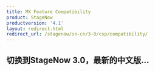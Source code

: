 ```yaml
---
title: MX Feature Compatibility
product: StageNow
productversion: '4.1'
layout: redirect.html
redirect_url: /stagenow/sn-cn/3-0/csp/compatibility/
---
```


## 切换到StageNow 3.0，最新的中文版...











